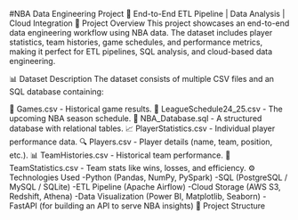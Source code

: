 #NBA Data Engineering Project
🚀 End-to-End ETL Pipeline | Data Analysis | Cloud Integration
📌 Project Overview
This project showcases an end-to-end data engineering workflow using NBA data. The dataset includes player statistics, team histories, game schedules, and performance metrics, making it perfect for ETL pipelines, SQL analysis, and cloud-based data engineering.

📊 Dataset Description
The dataset consists of multiple CSV files and an SQL database containing:

🏀 Games.csv - Historical game results.
📅 LeagueSchedule24_25.csv - The upcoming NBA season schedule.
📂 NBA_Database.sql - A structured database with relational tables.
📈 PlayerStatistics.csv - Individual player performance data.
🔍 Players.csv - Player details (name, team, position, etc.).
📊 TeamHistories.csv - Historical team performance.
📌 TeamStatistics.csv - Team stats like wins, losses, and efficiency.
⚙️ Technologies Used
-Python (Pandas, NumPy, PySpark)
-SQL (PostgreSQL / MySQL / SQLite)
-ETL Pipeline (Apache Airflow)
-Cloud Storage (AWS S3, Redshift, Athena)
-Data Visualization (Power BI, Matplotlib, Seaborn)
-FastAPI (for building an API to serve NBA insights)
📂 Project Structure
